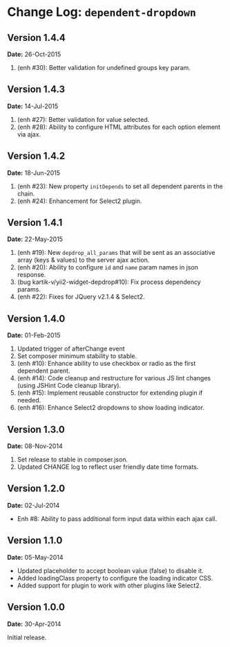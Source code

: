 Change Log: `dependent-dropdown`
================================

## Version 1.4.4

**Date:** 26-Oct-2015

1. (enh #30): Better validation for undefined groups key param.

## Version 1.4.3

**Date:** 14-Jul-2015

1. (enh #27): Better validation for value selected.
2. (enh #28): Ability to configure HTML attributes for each option element via ajax.

## Version 1.4.2

**Date:** 18-Jun-2015

1. (enh #23): New property `initDepends` to set all dependent parents in the chain.
2. (enh #24): Enhancement for Select2 plugin.

## Version 1.4.1

**Date:** 22-May-2015

1. (enh #19): New `depdrop_all_params` that will be sent as an associative array (keys & values) to the server ajax action.
2. (enh #20): Ability to configure `id` and `name` param names in json response.
3. (bug kartik-v/yii2-widget-depdrop#10): Fix process dependency params.
4. (enh #22): Fixes for JQuery v2.1.4 & Select2.

## Version 1.4.0

**Date:** 01-Feb-2015

1. Updated trigger of afterChange event
2. Set composer minimum stability to stable.
3. (enh #10): Enhance ability to use checkbox or radio as the first dependent parent.
4. (enh #14): Code cleanup and restructure for various JS lint changes (using JSHint Code cleanup library).
5. (enh #15): Implement reusable constructor for extending plugin if needed.
6. (enh #16): Enhance Select2 dropdowns to show loading indicator.

## Version 1.3.0

**Date:** 08-Nov-2014

1. Set release to stable in composer.json.
2. Updated CHANGE log to reflect user friendly date time formats.

## Version 1.2.0

**Date:** 02-Jul-2014

- Enh #8: Ability to pass additional form input data within each ajax call.

## Version 1.1.0

**Date:** 05-May-2014

- Updated placeholder to accept boolean value (false) to disable it.
- Added loadingClass property to configure the loading indicator CSS.
- Added support for plugin to work with other plugins like Select2.


## Version 1.0.0

**Date:** 30-Apr-2014

Initial release.
